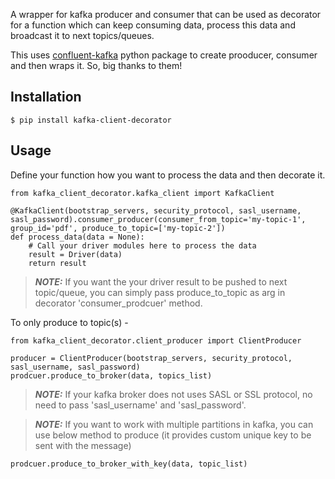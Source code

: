 A wrapper for kafka producer and consumer that can be used as decorator for a function which can keep consuming data, process this data and broadcast it to next topics/queues.

This uses [confluent-kafka](https://pypi.org/project/confluent-kafka/) python package to create prooducer, consumer and then wraps it. So, big thanks to them!

## Installation
```
$ pip install kafka-client-decorator
```

## Usage
Define your function how you want to process the data and then decorate it.
```
from kafka_client_decorator.kafka_client import KafkaClient

@KafkaClient(bootstrap_servers, security_protocol, sasl_username, sasl_password).consumer_producer(consumer_from_topic='my-topic-1', group_id='pdf', produce_to_topic=['my-topic-2'])
def process_data(data = None):
    # Call your driver modules here to process the data
    result = Driver(data)
    return result
```

> **_NOTE:_**  If you want the your driver result to be pushed to next topic/queue, you can simply pass produce_to_topic as arg in decorator 'consumer_prodcuer' method.

To only produce to topic(s) -
```
from kafka_client_decorator.client_producer import ClientProducer

producer = ClientProducer(bootstrap_servers, security_protocol, sasl_username, sasl_password)
prodcuer.produce_to_broker(data, topics_list)
```
> **_NOTE:_** If your kafka broker does not uses SASL or SSL protocol, no need to pass 'sasl_username' and 'sasl_password'.

> **_NOTE:_** If you want to work with multiple partitions in kafka, you can use below method to produce (it provides custom unique key to be sent with the message)

```
prodcuer.produce_to_broker_with_key(data, topic_list)
```